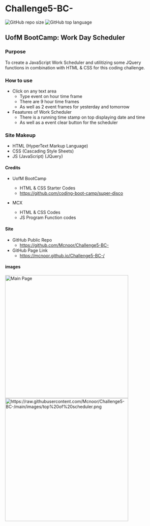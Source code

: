 # Challenge5-BC-

![GitHub repo size](https://img.shields.io/github/repo-size/Mcnoor/Challenge5-BC-)
![GitHub top language](https://img.shields.io/github/languages/top/Mcnoor/Challenge5-BC-)

## UofM BootCamp: Work Day Scheduler

### Purpose

To create a JavaScript Work Scheduler and utilitizing some JQuery functions in combination with HTML & CSS for this coding challenge.

### How to use

- Click on any text area 
  - Type event on hour time frame
  - There are 9 hour time frames
  - As well as 2 event frames for yesterday and tomorrow
- Feaatures of Work Scheduler
  - There is a running time stamp on top displaying date and time
  - As well as a event clear button for the scheduler

### Site Makeup

- HTML (HyperText Markup Language)
- CSS (Cascading Style Sheets)
- JS (JavaScript) (JQuery)

#### Credits

- UofM BootCamp
  - HTML & CSS Starter Codes
  - https://github.com/coding-boot-camp/super-disco

- MCX
  - HTML & CSS Codes
  - JS Program Function codes

#### Site

- GitHub Public Repo
  - https://github.com/Mcnoor/Challenge5-BC-
- GitHub Page Link
  - https://mcnoor.github.io/Challenge5-BC-/



#### images

<img width="400" alt=" Main Page" src="https://raw.githubusercontent.com/Mcnoor/Challenge5-BC-/0742b5255ac38ccee370062811c9f951bcef597b/images/bottom%20of%20scheduler.png">

<img width="400" alt=" https://raw.githubusercontent.com/Mcnoor/Challenge5-BC-/main/images/top%20of%20scheduler.png">

